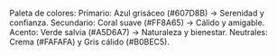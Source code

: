 Paleta de colores:
Primario: Azul grisáceo (#607D8B) → Serenidad y confianza.
Secundario: Coral suave (#FF8A65) → Cálido y amigable.
Acento: Verde salvia (#A5D6A7) → Naturaleza y bienestar.
Neutrales: Crema (#FAFAFA) y Gris cálido (#B0BEC5).
